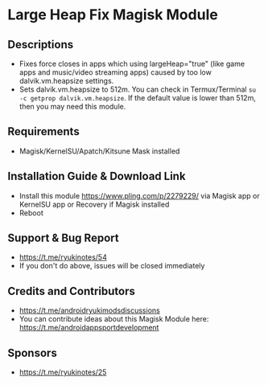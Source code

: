 # Large Heap Fix Magisk Module

## Descriptions
- Fixes force closes in apps which using largeHeap="true" (like game apps and music/video streaming apps) caused by too low dalvik.vm.heapsize settings.
- Sets dalvik.vm.heapsize to 512m. You can check in Termux/Terminal `su -c getprop dalvik.vm.heapsize`. If the default value is lower than 512m, then you may need this module.

## Requirements
- Magisk/KernelSU/Apatch/Kitsune Mask installed

## Installation Guide & Download Link
- Install this module https://www.pling.com/p/2279229/ via Magisk app or KernelSU app or Recovery if Magisk installed
- Reboot

## Support & Bug Report
- https://t.me/ryukinotes/54
- If you don't do above, issues will be closed immediately

## Credits and Contributors
- https://t.me/androidryukimodsdiscussions
- You can contribute ideas about this Magisk Module here: https://t.me/androidappsportdevelopment

## Sponsors
- https://t.me/ryukinotes/25


